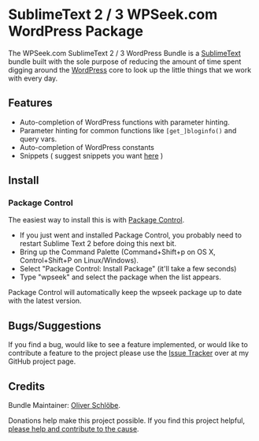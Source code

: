 # SublimeText 2 / 3 WPSeek.com WordPress Package

The WPSeek.com SublimeText 2 / 3 WordPress Bundle is a [SublimeText](http://www.sublimetext.com/) bundle built with the sole purpose of reducing the amount of time spent digging around the [WordPress](http://wordpress.org) core to look up the little things that we work with every day.

## Features

- Auto-completion of WordPress functions with parameter hinting.
 - Parameter hinting for common functions like `[get_]bloginfo()` and query vars.
- Auto-completion of WordPress constants
- Snippets ( suggest snippets you want [here](https://github.com/AlphawolfWMP/sublime-text-2-wpseek/issues/1) )

## Install

### Package Control

The easiest way to install this is with [Package Control](https://sublime.wbond.net/packages/Package%20Control).

 * If you just went and installed Package Control, you probably need to restart Sublime Text 2 before doing this next bit.
 * Bring up the Command Palette (Command+Shift+p on OS X, Control+Shift+P on Linux/Windows).
 * Select "Package Control: Install Package" (it'll take a few seconds)
 * Type "wpseek" and select the package when the list appears.

Package Control will automatically keep the wpseek package up to date with the latest version.

## Bugs/Suggestions

If you find a bug, would like to see a feature implemented, or would like to contribute a feature to the project please use the [Issue Tracker](https://github.com/AlphawolfWMP/sublime-text-2-wpseek/issues) over at my GitHub project page.

## Credits

Bundle Maintainer: [Oliver Schlöbe](http://www.schloebe.de).

Donations help make this project possible. If you find this project helpful, [please help and contribute to the cause](http://www.patreon.com/oliver_schloebe).
